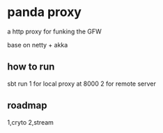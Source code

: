panda proxy
===================
a http proxy for funking the GFW

base on netty + akka

## how to run
sbt run
1 for local proxy at 8000
2 for remote server


## roadmap

1,cryto
2,stream